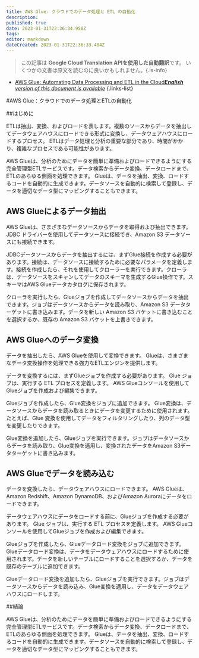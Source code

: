 ```yaml
---
title: AWS Glue: クラウドでのデータ処理と ETL の自動化
description: 
published: true
date: 2023-01-31T22:36:34.958Z
tags: 
editor: markdown
dateCreated: 2023-01-31T22:36:33.404Z
---
```


> この記事は **Google Cloud Translation APIを使用した自動翻訳**です。
いくつかの文書は原文を読むのに良いかもしれません。{.is-info}

- [AWS Glue: Automating Data Processing and ETL in the Cloud***English** version of this document is available*](/en/Knowledge-base/Cloud/aws-glue-automating-data-processing-and-etl-in-the-cloud)
{.links-list}


#AWS Glue：クラウドでのデータ処理とETLの自動化

##はじめに

ETLは抽出、変換、およびロードを表します。複数のソースからデータを抽出してデータウェアハウスにロードできる形式に変換し、データウェアハウスにロードするプロセス。 ETLはデータ処理と分析の重要な部分であり、時間がかかり、複雑なプロセスである可能性があります。

AWS Glueは、分析のためにデータを簡単に準備およびロードできるようにする完全管理型ETLサービスです。データ検索からデータ変換、データロードまで、ETLのあらゆる側面を処理できます。 Glueは、データを抽出、変換、ロードするコードを自動的に生成できます。データソースを自動的に検索して登録し、データを適切なデータ型にマッピングすることもできます。

## AWS Glueによるデータ抽出

AWS Glueは、さまざまなデータソースからデータを取得および抽出できます。 JDBC ドライバーを使用してデータソースに接続でき、Amazon S3 データソースにも接続できます。

JDBCデータソースからデータを抽出するには、まずGlue接続を作成する必要があります。接続は、データソースに接続するために必要なパラメータを定義します。接続を作成したら、それを使用してクローラーを実行できます。クローラは、データソースをスキャンしてデータのスキーマを生成するGlue操作です。スキーマはAWS Glueデータカタログに保存されます。

クローラを実行したら、Glueジョブを作成してデータソースからデータを抽出できます。ジョブはデータソースからデータを読み取り、Amazon S3 データターゲットに書き込みます。データを新しい Amazon S3 バケットに書き込むことを選択するか、既存の Amazon S3 バケットを上書きできます。

## AWS Glueへのデータ変換

データを抽出したら、AWS Glueを使用して変換できます。 Glueは、さまざまなデータ変換操作を処理できる強力なETLエンジンを提供します。

データを変換するには、まずGlueジョブを作成する必要があります。 Glue ジョブは、実行する ETL プロセスを定義します。 AWS Glueコンソールを使用してGlueジョブを作成および編集できます。

Glueジョブを作成したら、Glue変換をジョブに追加できます。 Glue変換は、データソースからデータを読み取るときにデータを変更するために使用されます。たとえば、Glue 変換を使用してデータをフィルタリングしたり、列のデータ型を変更したりできます。

Glue変換を追加したら、Glueジョブを実行できます。ジョブはデータソースからデータを読み取り、Glue変換を適用し、変換されたデータをAmazon S3データターゲットに書き込みます。

## AWS Glueでデータを読み込む

データを変換したら、データウェアハウスにロードできます。 AWS Glueは、Amazon Redshift、Amazon DynamoDB、およびAmazon Auroraにデータをロードできます。

データウェアハウスにデータをロードする前に、Glueジョブを作成する必要があります。 Glue ジョブは、実行する ETL プロセスを定義します。 AWS Glueコンソールを使用してGlueジョブを作成および編集できます。

Glueジョブを作成したら、Glueデータロード変換をジョブに追加できます。 Glueデータロード変換は、データをデータウェアハウスにロードするために使用されます。データを新しいテーブルにロードすることを選択するか、データを既存のテーブルに追加できます。

Glueデータロード変換を追加したら、Glueジョブを実行できます。ジョブはデータソースからデータを読み込み、Glue変換を適用し、データをデータウェアハウスにロードします。

##結論

AWS Glueは、分析のためにデータを簡単に準備およびロードできるようにする完全管理型ETLサービスです。データ検索からデータ変換、データロードまで、ETLのあらゆる側面を処理できます。 Glueは、データを抽出、変換、ロードするコードを自動的に生成できます。データソースを自動的に検索して登録し、データを適切なデータ型にマッピングすることもできます。